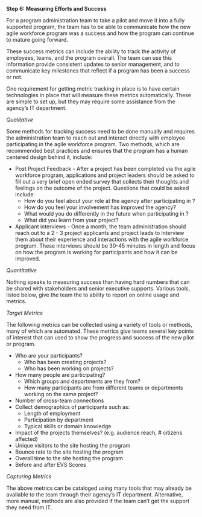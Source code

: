**Step 6: Measuring Efforts and Success**

For a program administration team to take a pilot and move it into a fully supported program, the team has to be able to communicate how the new agile workforce program was a success and how the program can continue to mature going forward.

These success metrics can include the ability to track the activity of employees, teams, and the program overall. The team can use this information provide consistent updates to senior management, and to communicate key milestones that reflect if a program has been a success or not. 

One requirement for getting metric tracking in place is to have certain technologies in place that will measure these metrics automatically. These are simple to set up, but they may require some assistance from the agency’s IT department. 

*Qualitative*

Some methods for tracking success need to be done manually and requires the administration team to reach out and interact directly with employee participating in the agile workforce program. Two methods, which are recommended best practices and ensures that the program has a human centered design behind it, include:
 
* Post Project Feedback - After a project has been completed via the agile workforce program, applications and project leaders should be asked to fill out a very brief open ended survey that collects their thoughts and feelings on the outcome of the project. Questions that could be asked include:
    * How do you feel about your role at the agency after participating in <program name>?
    * How do you feel your involvement has improved the agency?
    * What would you do differently in the future when participating in <program name>?
    * What did you learn from your project?  
* Applicant interviews - Once a month, the team administration should reach out to a 2 - 3 project applicants and project leads to interview them about their experience and interactions with the agile workforce program. These interviews should be 30-45 minutes in length and focus on how the program is working for participants and how it can be improved. 

*Quantitative*

Nothing speaks to measuring success than having hard numbers that can be shared with stakeholders and senior executive supports. Various tools, listed below, give the team the to ability to report on online usage and metrics.

*Target Metrics*

The following metrics can be collected using a variety of tools or methods, many of which are automated. These metrics give teams several key points of interest that can used to show the progress and success of the new pilot or program. 
* Who are your participants?  
    * Who has been creating projects?
    * Who has been working on projects?
* How many people are participating?
    * Which groups and departments are they from?
    * How many participants are from different teams or departments working on the same project?
* Number of cross-team connections
* Collect demographics of participants such as:
    * Length of employment
    * Participation by department
    * Typical skills or domain knowledge
* Impact of the projects themselves?  (e.g. audience reach, # citizens affected)
* Unique visitors to the site hosting the program
* Bounce rate to the site hosting the program
* Overall time to the site hosting the program
* Before and after EVS Scores

*Capturing Metrics*

The above metrics can be cataloged using many tools that may already be available to the team through their agency’s IT department. Alternative, more manual, methods are also provided if the team can’t get the support they need from IT.
